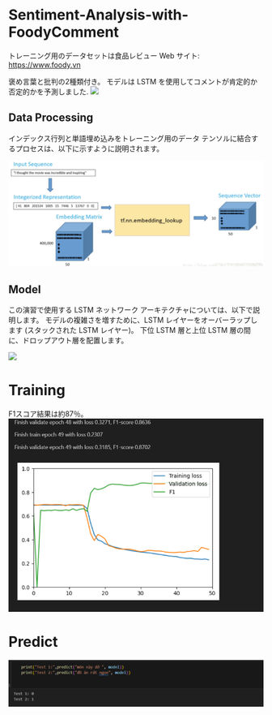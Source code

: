 # Sentiment-Analysis-with-FoodyComment
トレーニング用のデータセットは食品レビュー Web サイト: https://www.foody.vn 

褒め言葉と批判の2種類付き。 モデルは LSTM を使用してコメントが肯定的か否定的かを予測しました.
![](img/Sample-data/png)
##  Data Processing
インデックス行列と単語埋め込みをトレーニング用のデータ テンソルに結合するプロセスは、以下に示すように説明されます。

![](img/data-processing.png)

## Model 
この演習で使用する LSTM ネットワーク アーキテクチャについては、以下で説明します。
モデルの複雑さを増すために、LSTM レイヤーをオーバーラップします (スタックされた LSTM レイヤー)。
下位 LSTM 層と上位 LSTM 層の間に、ドロップアウト層を配置します。

![](img/model.png)

# Training
F1スコア結果は約87％。
![](img/training.png)

# Predict

![](img/predict.png)



